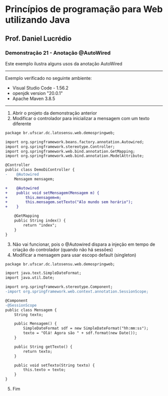 # Princípios de programação para Web utilizando Java
## Prof. Daniel Lucrédio

### Demonstração 21 - Anotação @AutoWired

Este exemplo ilustra alguns usos da anotação AutoWired

<hr>

Exemplo verificado no seguinte ambiente:

- Visual Studio Code - 1.56.2
- openjdk version "20.0.1"
- Apache Maven 3.8.5

<hr>

1. Abrir o projeto da demonstração anterior
2. Modificar o controlador para inicializar a mensagem com um texto diferente

```diff
package br.ufscar.dc.latosensu.web.demospringweb;

import org.springframework.beans.factory.annotation.Autowired;
import org.springframework.stereotype.Controller;
import org.springframework.web.bind.annotation.GetMapping;
import org.springframework.web.bind.annotation.ModelAttribute;

@Controller
public class DemoDiController {
-    @Autowired
    Mensagem mensagem;

+    @Autowired
+    public void setMensagem(Mensagem m) {
+        this.mensagem=m;
+        this.mensagem.setTexto("Alo mundo sem horário");
+    }

    @GetMapping
    public String index() {
        return "index";
    }
}

```

3. Não vai funcionar, pois o @Autowired dispara a injeção em tempo de criação do controlador (quando não há sessões)
4. Modificar a mensagem para usar escopo default (singleton)

```diff
package br.ufscar.dc.latosensu.web.demospringweb;

import java.text.SimpleDateFormat;
import java.util.Date;

import org.springframework.stereotype.Component;
-import org.springframework.web.context.annotation.SessionScope;

@Component
-@SessionScope
public class Mensagem {
    String texto;

    public Mensagem() {
        SimpleDateFormat sdf = new SimpleDateFormat("hh:mm:ss");
        texto = "Olá! Agora são " + sdf.format(new Date());
    }

    public String getTexto() {
        return texto;
    }

    public void setTexto(String texto) {
        this.texto = texto;
    }
}
```
5. Fim
